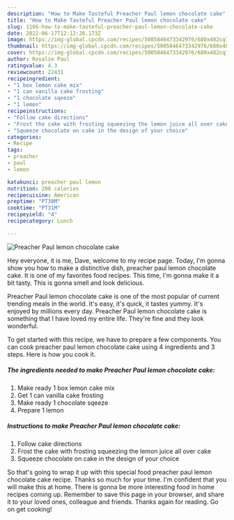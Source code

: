 ```yaml
---
description: "How to Make Tasteful Preacher Paul lemon chocolate cake"
title: "How to Make Tasteful Preacher Paul lemon chocolate cake"
slug: 1166-how-to-make-tasteful-preacher-paul-lemon-chocolate-cake
date: 2022-06-17T12:12:26.173Z
image: https://img-global.cpcdn.com/recipes/5005846473342976/680x482cq70/preacher-paul-lemon-chocolate-cake-recipe-main-photo.jpg
thumbnail: https://img-global.cpcdn.com/recipes/5005846473342976/680x482cq70/preacher-paul-lemon-chocolate-cake-recipe-main-photo.jpg
cover: https://img-global.cpcdn.com/recipes/5005846473342976/680x482cq70/preacher-paul-lemon-chocolate-cake-recipe-main-photo.jpg
author: Rosalie Paul
ratingvalue: 4.3
reviewcount: 22431
recipeingredient:
- "1 box lemon cake mix"
- "1 can vanilla cake frosting"
- "1 chocolate sqeeze"
- "1 lemon"
recipeinstructions:
- "Follow cake directions"
- "Frost the cake with frosting squeezing the lemon juice all over cake"
- "Squeeze chocolate on cake in the design of your choice"
categories:
- Recipe
tags:
- preacher
- paul
- lemon

katakunci: preacher paul lemon 
nutrition: 208 calories
recipecuisine: American
preptime: "PT38M"
cooktime: "PT31M"
recipeyield: "4"
recipecategory: Lunch

---
```



![Preacher Paul lemon chocolate cake](https://img-global.cpcdn.com/recipes/5005846473342976/680x482cq70/preacher-paul-lemon-chocolate-cake-recipe-main-photo.jpg)

Hey everyone, it is me, Dave, welcome to my recipe page. Today, I'm gonna show you how to make a distinctive dish, preacher paul lemon chocolate cake. It is one of my favorites food recipes. This time, I'm gonna make it a bit tasty. This is gonna smell and look delicious.

Preacher Paul lemon chocolate cake is one of the most popular of current trending meals in the world. It's easy, it's quick, it tastes yummy. It's enjoyed by millions every day. Preacher Paul lemon chocolate cake is something that I have loved my entire life. They're fine and they look wonderful.




To get started with this recipe, we have to prepare a few components. You can cook preacher paul lemon chocolate cake using 4 ingredients and 3 steps. Here is how you cook it.

<!--inarticleads1-->

##### The ingredients needed to make Preacher Paul lemon chocolate cake:

1. Make ready 1 box lemon cake mix
1. Get 1 can vanilla cake frosting
1. Make ready 1 chocolate sqeeze
1. Prepare 1 lemon




<!--inarticleads2-->

##### Instructions to make Preacher Paul lemon chocolate cake:

1. Follow cake directions
1. Frost the cake with frosting squeezing the lemon juice all over cake
1. Squeeze chocolate on cake in the design of your choice




So that's going to wrap it up with this special food preacher paul lemon chocolate cake recipe. Thanks so much for your time. I'm confident that you will make this at home. There is gonna be more interesting food in home recipes coming up. Remember to save this page in your browser, and share it to your loved ones, colleague and friends. Thanks again for reading. Go on get cooking!

